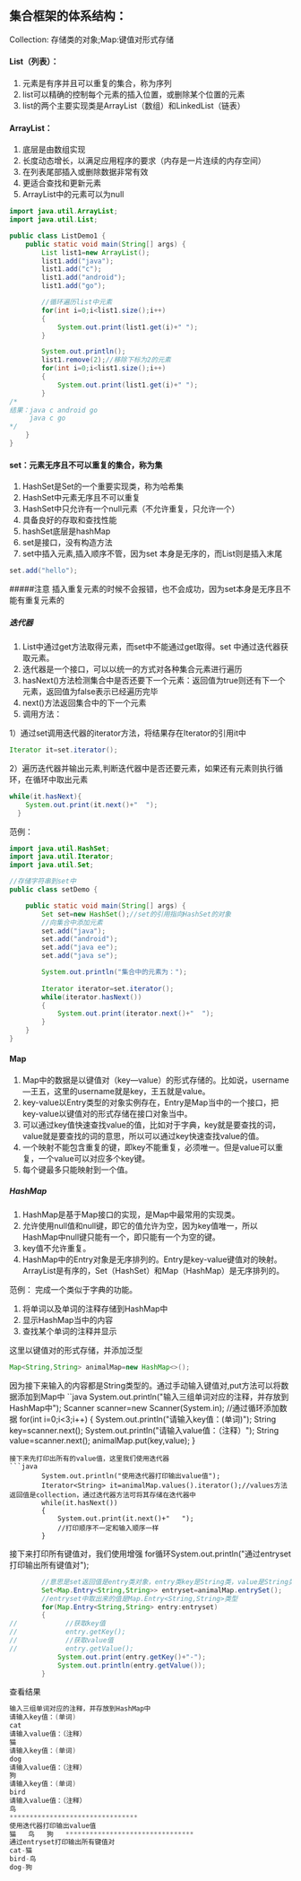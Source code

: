 ## 集合框架的体系结构： 
Collection: 存储类的对象;Map:键值对形式存储

#### List（列表）：
1. 元素是有序并且可以重复的集合，称为序列
2. list可以精确的控制每个元素的插入位置，或删除某个位置的元素
3. list的两个主要实现类是ArrayList（数组）和LinkedList（链表）
#### ArrayList：
1. 底层是由数组实现
2. 长度动态增长，以满足应用程序的要求（内存是一片连续的内存空间）
3. 在列表尾部插入或删除数据非常有效
4. 更适合查找和更新元素
5. ArrayList中的元素可以为null

```java
import java.util.ArrayList;
import java.util.List;

public class ListDemo1 {
    public static void main(String[] args) {
        List list1=new ArrayList();
        list1.add("java");
        list1.add("c");
        list1.add("android");
        list1.add("go");

        //循环遍历list中元素
        for(int i=0;i<list1.size();i++)
        {
            System.out.print(list1.get(i)+" ");
        }

        System.out.println();
        list1.remove(2);//移除下标为2的元素
        for(int i=0;i<list1.size();i++)
        {
            System.out.print(list1.get(i)+" ");
        }
/*
结果：java c android go 
     java c go 
*/
    }
}
```

#### set：元素无序且不可以重复的集合，称为集
1. HashSet是Set的一个重要实现类，称为哈希集
2. HashSet中元素无序且不可以重复
3. HashSet中只允许有一个null元素（不允许重复，只允许一个）
4. 具备良好的存取和查找性能
5. hashSet底层是hashMap
6. set是接口，没有构造方法
7. set中插入元素,插入顺序不管，因为set 本身是无序的，而List则是插入末尾
```java
set.add("hello");
```
#####注意
插入重复元素的时候不会报错，也不会成功，因为set本身是无序且不能有重复元素的
##### 迭代器
1. List中通过get方法取得元素，而set中不能通过get取得。set 中通过迭代器获取元素。
2. 迭代器是一个接口，可以以统一的方式对各种集合元素进行遍历
3. hasNext()方法检测集合中是否还要下一个元素：返回值为true则还有下一个元素，返回值为false表示已经遍历完毕
4. next()方法返回集合中的下一个元素
5. 调用方法：

1）通过set调用迭代器的iterator方法，将结果存在Iterator的引用it中
```java
Iterator it=set.iterator();
```
2）遍历迭代器并输出元素,判断迭代器中是否还要元素，如果还有元素则执行循环，在循环中取出元素
```java
while(it.hasNext){
    System.out.print(it.next()+"  ");
  }
```
范例：
```java
import java.util.HashSet;
import java.util.Iterator;
import java.util.Set;

//存储字符串到set中
public class setDemo {

    public static void main(String[] args) {
        Set set=new HashSet();//set的引用指向HashSet的对象
        //向集合中添加元素
        set.add("java");
        set.add("android");
        set.add("java ee");
        set.add("java se");

        System.out.println("集合中的元素为：");
        
        Iterator iterator=set.iterator();
        while(iterator.hasNext())
        {
            System.out.print(iterator.next()+"  ");
        }
    }
}

```
#### Map
1. Map中的数据是以键值对（key—value）的形式存储的。比如说，username—王五，这里的username就是key，王五就是value。
2. key-value以Entry类型的对象实例存在，Entry是Map当中的一个接口，把key-value以键值对的形式存储在接口对象当中。
3. 可以通过key值快速查找value的值，比如对于字典，key就是要查找的词，value就是要查找的词的意思，所以可以通过key快速查找value的值。
4. 一个映射不能包含重复的键，即key不能重复，必须唯一。但是value可以重复，一个value可以对应多个key键。
5. 每个键最多只能映射到一个值。

##### HashMap
1. HashMap是基于Map接口的实现，是Map中最常用的实现类。
2. 允许使用null值和null键，即它的值允许为空，因为key值唯一，所以HashMap中null键只能有一个，即只能有一个为空的键。
3. key值不允许重复。
4. HashMap中的Entry对象是无序排列的。Entry是key-value键值对的映射。ArrayList是有序的，Set（HashSet）和Map（HashMap）是无序排列的。

范例：
完成一个类似于字典的功能。
1. 将单词以及单词的注释存储到HashMap中
2. 显示HashMap当中的内容
3. 查找某个单词的注释并显示

这里以键值对的形式存储，并添加泛型
```java
Map<String,String> animalMap=new HashMap<>();
```
因为接下来输入的内容都是String类型的。通过手动输入键值对,put方法可以将数据添加到Map中
``java
        System.out.println("输入三组单词对应的注释，并存放到HashMap中");
        Scanner scanner=new Scanner(System.in);
        //通过循环添加数据
        for(int i=0;i<3;i++)
        {
            System.out.println("请输入key值：(单词)");
            String key=scanner.next();
            System.out.println("请输入value值：（注释）");
            String value=scanner.next();
            animalMap.put(key,value);
        }
```
接下来先打印出所有的value值，这里我们使用迭代器
```java
        System.out.println("使用迭代器打印输出value值");
        Iterator<String> it=animalMap.values().iterator();//values方法返回值是collection，通过迭代器方法可将其存储在迭代器中
        while(it.hasNext())
        {
            System.out.print(it.next()+"   ");
            //打印顺序不一定和输入顺序一样
        }
```
接下来打印所有键值对，我们使用增强 for循环System.out.println("通过entryset打印输出所有键值对");
```java
        //意思是set返回值是entry类对象，entry类key是String类，value是String类
        Set<Map.Entry<String,String>> entryset=animalMap.entrySet();
        //entryset中取出来的值是Map.Entry<String,String>类型
        for(Map.Entry<String,String> entry:entryset)
        {
//            //获取key值
//            entry.getKey();
//            //获取value值
//            entry.getValue();
            System.out.print(entry.getKey()+"-");
            System.out.println(entry.getValue());
        }


```
查看结果
```java
输入三组单词对应的注释，并存放到HashMap中
请输入key值：(单词)
cat
请输入value值：（注释）
猫
请输入key值：(单词)
dog
请输入value值：（注释）
狗
请输入key值：(单词)
bird
请输入value值：（注释）
鸟
********************************
使用迭代器打印输出value值
猫   鸟   狗   ********************************
通过entryset打印输出所有键值对
cat-猫
bird-鸟
dog-狗
```
